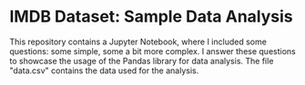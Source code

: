 # IMDB Dataset: Sample Data Analysis

This repository contains a Jupyter Notebook, where I included some questions: some simple, some a bit more complex.
I answer these questions to showcase the usage of the Pandas library for data analysis. The file "data.csv" contains
the data used for the analysis.
